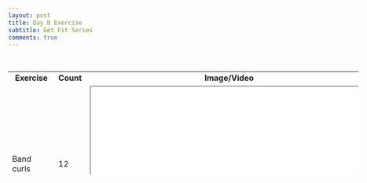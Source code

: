 ```yaml
---
layout: post
title: Day 8 Exercise
subtitle: Get Fit Series
comments: true
---
```



<p>&nbsp;</p>
<table style="height: 210px; width: 713px;">
<tbody>
<tr style="height: 18px;">
<td style="width: 63px; text-align: center; height: 18px;"><strong>Exercise</strong></td>
<td style="width: 57px; text-align: center; height: 18px;"><strong>Count</strong></td>
<td style="width: 575px; text-align: center; height: 18px;"><strong>Image/Video</strong></td>
</tr>
<tr style="height: 319px;">
<td style="width: 63px; height: 319px;">Band curls</td>
<td style="width: 57px; height: 319px;">12</td>
<td style="width: 575px; height: 319px;"><iframe src="//www.youtube.com/embed/pXS-fSPWpk8" width="560" height="314" allowfullscreen="allowfullscreen"></iframe></td>
</tr>
<tr style="height: 320px;">
<td style="width: 63px; height: 320px;">Cable hammer curls</td>
<td style="width: 57px; height: 320px;">12</td>
<td style="width: 575px; height: 320px;"><iframe src="//www.youtube.com/embed/vsarApmqJmo" width="560" height="314" allowfullscreen="allowfullscreen"></iframe></td>
</tr>
<tr style="height: 18px;">
<td style="width: 63px; height: 18px;">Kickbacks</td>
<td style="width: 57px; height: 18px;">10-12</td>
<td style="width: 575px; height: 18px;"><iframe src="//www.youtube.com/embed/m9me06UBPKc" width="560" height="314" allowfullscreen="allowfullscreen"></iframe></td>
</tr>
<tr style="height: 18px;">
<td style="width: 63px; height: 18px;">Triceps pull down</td>
<td style="width: 57px; height: 18px;">10</td>
<td style="width: 575px; height: 18px;"><iframe src="//www.youtube.com/embed/kiuVA0gs3EI" width="560" height="314" allowfullscreen="allowfullscreen"></iframe></td>
</tr>
<tr style="height: 18px;">
<td style="width: 63px; height: 18px;">180 squat jumps w/weight</td>
<td style="width: 57px; height: 18px;">20</td>
<td style="width: 575px; height: 18px;"><iframe src="//www.youtube.com/embed/XOTO2qWRy9U" width="560" height="314" allowfullscreen="allowfullscreen"></iframe></td>
</tr>
<tr style="height: 18px;">
<td style="width: 63px; height: 18px;">Tire flip</td>
<td style="width: 57px; height: 18px;">15</td>
<td style="width: 575px; height: 18px;"><iframe src="//www.youtube.com/embed/1YhSKC6aOpQ" width="560" height="314" allowfullscreen="allowfullscreen"></iframe></td>
</tr>
<tr style="height: 17px;">
<td style="width: 63px; height: 17px;">SA OH lift&nbsp;</td>
<td style="width: 57px; height: 17px;">12</td>
<td style="width: 575px; height: 17px;"><iframe src="//www.youtube.com/embed/NVnyDQqmhPo" width="560" height="314" allowfullscreen="allowfullscreen"></iframe></td>
</tr>
<tr style="height: 18px;">
<td style="width: 63px; height: 18px;">Dumbbell rows</td>
<td style="width: 57px; height: 18px;">10 each</td>
<td style="width: 575px; height: 18px;"><iframe src="//www.youtube.com/embed/-koP10y1qZI" width="560" height="314" allowfullscreen="allowfullscreen"></iframe></td>
</tr>
<tr style="height: 18px;">
<td style="width: 63px; height: 18px;">Close grip lat pulls&nbsp;&nbsp;</td>
<td style="width: 57px; height: 18px;">&nbsp;10</td>
<td style="width: 575px; height: 18px;">&nbsp;<iframe src="//www.youtube.com/embed/uAyrz5GTEHg" width="560" height="314" allowfullscreen="allowfullscreen"></iframe></td>
</tr>
</tbody>
</table>
<p>&nbsp;</p>
<p><strong>&nbsp;</strong></p>